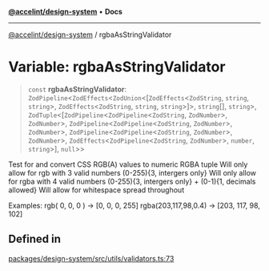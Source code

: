 [**@accelint/design-system**](../README.md) • **Docs**

***

[@accelint/design-system](../README.md) / rgbaAsStringValidator

# Variable: rgbaAsStringValidator

> `const` **rgbaAsStringValidator**: `ZodPipeline`\<`ZodEffects`\<`ZodUnion`\<[`ZodEffects`\<`ZodString`, `string`, `string`\>, `ZodEffects`\<`ZodString`, `string`, `string`\>]\>, `string`[], `string`\>, `ZodTuple`\<[`ZodPipeline`\<`ZodPipeline`\<`ZodString`, `ZodNumber`\>, `ZodNumber`\>, `ZodPipeline`\<`ZodPipeline`\<`ZodString`, `ZodNumber`\>, `ZodNumber`\>, `ZodPipeline`\<`ZodPipeline`\<`ZodString`, `ZodNumber`\>, `ZodNumber`\>, `ZodEffects`\<`ZodPipeline`\<`ZodString`, `ZodNumber`\>, `number`, `string`\>], `null`\>\>

Test for and convert CSS RGB(A) values to numeric RGBA tuple
Will only allow for rgb with 3 valid numbers (0-255){3, intergers only}
Will only allow for rgba with 4 valid numbers (0-255){3, intergers only} + (0-1){1, decimals allowed}
Will allow for whitespace spread throughout

Examples:
rgb( 0, 0, 0 ) -> [0, 0, 0, 255]
rgba(203,117,98,0.4) -> [203, 117, 98, 102]

## Defined in

[packages/design-system/src/utils/validators.ts:73](https://github.com/gohypergiant/standard-toolkit/blob/258694cea8ed8bbd956b3cf5da47c2c9debcf127/packages/design-system/src/utils/validators.ts#L73)
